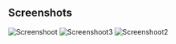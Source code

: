 ## Screenshots
![Screenshoot](img/SfUtils-chrome-ext-1.png)
![Screenshoot3](img/sfutil-2.png)
![Screenshoot2](img/sfutil-1.png)

